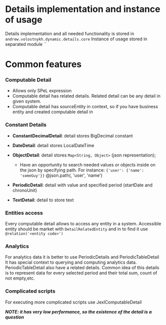 # Details implementation and instance of usage

Details implementation and all needed functionality is stored in `andrew.volostnykh.dynamic.details.core`
Instance of usage stored in separated module ``

# Common features

### Computable Detail
- Allows only SPeL expression 
- Computable detail has related details. Related detail can be any detail in given system.
- Computable detail has sourceEntity in context, so if you have business entity and
    created computable detail in

### Constant Details
- **ConstantDecimalDetail**: detail stores BigDecimal constant

- **DateDetail**: detail stores LocalDateTime

- **ObjectDetail**: detail stores `Map<String, Object>` (json representation); 
  - Have an opportunity to search needed values or objects inside on the json
    by specifying path. For instance:
    `{'user': {'name': 'someGuy'}}`
    @json.path(<detailId>, 'user', 'name')


- **PeriodicDetail**: detail with value and specified period (startDate and chronoUnit)
  
- **TextDetail**: detail to store text

### Entities access
Every computable detail allows to access any entity in a system.
Accessible entity should be market with `DetailRelatedEntity` and
in to find it use `@relation('<entity code>')`

### Analytics

For analytics data it is better to use PeriodicDetails and PeriodicTableDetail
It has special context to querying and computing analytics data.
PeriodicTableDetail also have a related details.
Common idea of this details is to represent data for every selected period
and their total sum, count of not empty,etc. 

### Complicated scripts
For executing more complicated scripts use JexlComputableDetail

***NOTE: it has very low performance, so the existence of the detail is a question*** 